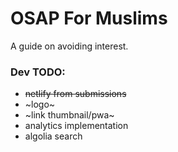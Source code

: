 # OSAP For Muslims

A guide on avoiding interest.

### Dev TODO:
- ~~netlify from submissions~~
- ~logo~
- ~link thumbnail/pwa~
- analytics implementation
- algolia search